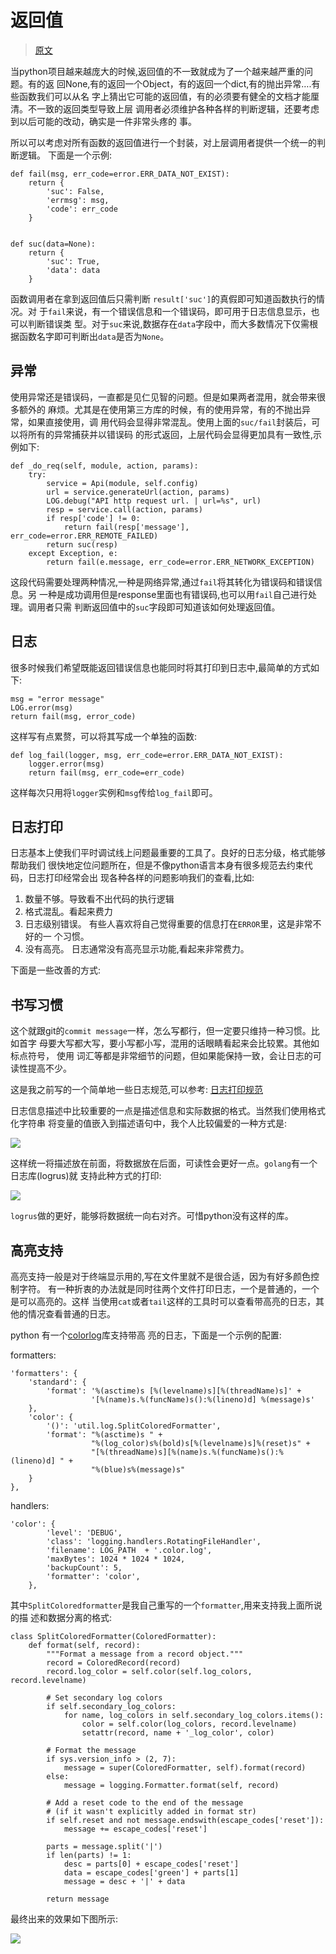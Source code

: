 # 返回值 

> [原文](http://hyan.in/python/python-experience/)

当python项目越来越庞大的时候,返回值的不一致就成为了一个越来越严重的问题。有的返 回None,有的返回一个Object，有的返回一个dict,有的抛出异常….有些函数我们可以从名 字上猜出它可能的返回值，有的必须要有健全的文档才能厘清。不一致的返回类型导致上层 调用者必须维护各种各样的判断逻辑，还要考虑到以后可能的改动，确实是一件非常头疼的 事。

所以可以考虑对所有函数的返回值进行一个封装，对上层调用者提供一个统一的判断逻辑。 下面是一个示例:

``` 
def fail(msg, err_code=error.ERR_DATA_NOT_EXIST):
    return {
        'suc': False,
        'errmsg': msg,
        'code': err_code
    }


def suc(data=None):
    return {
        'suc': True,
        'data': data
    }
```

函数调用者在拿到返回值后只需判断 `result['suc']`的真假即可知道函数执行的情况。对 于`fail`来说，有一个错误信息和一个错误码，即可用于日志信息显示，也可以判断错误类 型。对于`suc`来说,数据存在`data`字段中，而大多数情况下仅需根据函数名字即可判断出`data`是否为`None`。

## 异常

使用异常还是错误码，一直都是见仁见智的问题。但是如果两者混用，就会带来很多额外的 麻烦。尤其是在使用第三方库的时候，有的使用异常，有的不抛出异常，如果直接使用，调 用代码会显得非常混乱。使用上面的`suc/fail`封装后，可以将所有的异常捕获并以错误码 的形式返回，上层代码会显得更加具有一致性,示例如下:

``` 
def _do_req(self, module, action, params):
    try:
        service = Api(module, self.config)
        url = service.generateUrl(action, params)
        LOG.debug("API http request url. | url=%s", url)
        resp = service.call(action, params)
        if resp['code'] != 0:
            return fail(resp['message'], err_code=error.ERR_REMOTE_FAILED)
        return suc(resp)
    except Exception, e:
        return fail(e.message, err_code=error.ERR_NETWORK_EXCEPTION)
```

这段代码需要处理两种情况,一种是网络异常,通过`fail`将其转化为错误码和错误信息。另 一种是成功调用但是response里面也有错误码,也可以用`fail`自己进行处理。调用者只需 判断返回值中的`suc`字段即可知道该如何处理返回值。

## 日志

很多时候我们希望既能返回错误信息也能同时将其打印到日志中,最简单的方式如下:

``` 
msg = "error message"
LOG.error(msg)
return fail(msg, error_code)
```

这样写有点累赘，可以将其写成一个单独的函数:

``` 
def log_fail(logger, msg, err_code=error.ERR_DATA_NOT_EXIST):
    logger.error(msg)
    return fail(msg, err_code=err_code)
```

这样每次只用将`logger`实例和`msg`传给`log_fail`即可。

## 日志打印

日志基本上使我们平时调试线上问题最重要的工具了。良好的日志分级，格式能够帮助我们 很快地定位问题所在，但是不像python语言本身有很多规范去约束代码，日志打印经常会出 现各种各样的问题影响我们的查看,比如:

1. 数量不够。导致看不出代码的执行逻辑
2. 格式混乱。看起来费力
3. 日志级别错误。 有些人喜欢将自己觉得重要的信息打在`ERROR`里，这是非常不好的一 个习惯。
4. 没有高亮。 日志通常没有高亮显示功能,看起来非常费力。

下面是一些改善的方式:

## 书写习惯

这个就跟git的`commit message`一样，怎么写都行，但一定要只维持一种习惯。比如首字 母要大写都大写，要小写都小写，混用的话眼睛看起来会比较累。其他如标点符号， 使用 词汇等都是非常细节的问题，但如果能保持一致，会让日志的可读性提高不少。

这是我之前写的一个简单地一些日志规范,可以参考: [日志打印规范](https://github.com/alaudacloud/style-guides/blob/master/logs.md)

日志信息描述中比较重要的一点是描述信息和实际数据的格式。当然我们使用格式化字符串 将变量的值嵌入到描述语句中，我个人比较偏爱的一种方式是:

![ ](http://hangyan.github.io/images/posts/python/experience/log-var.png)

这样统一将描述放在前面，将数据放在后面，可读性会更好一点。`golang`有一个日志库(logrus)就 支持此种方式的打印:

![ ](https://camo.githubusercontent.com/b9d0e424bfc6378e79b90de33b983ef5bae2f578/687474703a2f2f692e696d6775722e636f6d2f505937714d77642e706e67)

`logrus`做的更好，能够将数据统一向右对齐。可惜python没有这样的库。

## 高亮支持

高亮支持一般是对于终端显示用的,写在文件里就不是很合适，因为有好多颜色控制字符。 有一种折衷的办法就是同时往两个文件打印日志，一个是普通的，一个是可以高亮的。这样 当使用`cat`或者`tail`这样的工具时可以查看带高亮的日志，其他的情况查看普通的日志。

python 有一个[colorlog](https://github.com/borntyping/python-colorlog)库支持带高 亮的日志，下面是一个示例的配置:

formatters:

``` 
'formatters': {
    'standard': {
        'format': '%(asctime)s [%(levelname)s][%(threadName)s]' +
                  '[%(name)s.%(funcName)s():%(lineno)d] %(message)s'
    },
    'color': {
        '()': 'util.log.SplitColoredFormatter',
        'format': "%(asctime)s " +
                  "%(log_color)s%(bold)s[%(levelname)s]%(reset)s" +
                  "[%(threadName)s][%(name)s.%(funcName)s():%(lineno)d] " +
                  "%(blue)s%(message)s"
    }
},
```

handlers:

``` 
'color': {
        'level': 'DEBUG',
        'class': 'logging.handlers.RotatingFileHandler',
        'filename': LOG_PATH  + '.color.log',
        'maxBytes': 1024 * 1024 * 1024,
        'backupCount': 5,
        'formatter': 'color',
    },
```

其中`SplitColoredformatter`是我自己重写的一个`formatter`,用来支持我上面所说的描 述和数据分离的格式:

``` 
class SplitColoredFormatter(ColoredFormatter):
    def format(self, record):
        """Format a message from a record object."""
        record = ColoredRecord(record)
        record.log_color = self.color(self.log_colors, record.levelname)

        # Set secondary log colors
        if self.secondary_log_colors:
            for name, log_colors in self.secondary_log_colors.items():
                color = self.color(log_colors, record.levelname)
                setattr(record, name + '_log_color', color)

        # Format the message
        if sys.version_info > (2, 7):
            message = super(ColoredFormatter, self).format(record)
        else:
            message = logging.Formatter.format(self, record)

        # Add a reset code to the end of the message
        # (if it wasn't explicitly added in format str)
        if self.reset and not message.endswith(escape_codes['reset']):
            message += escape_codes['reset']

        parts = message.split('|')
        if len(parts) != 1:
            desc = parts[0] + escape_codes['reset']
            data = escape_codes['green'] + parts[1]
            message = desc + '|' + data

        return message
```

最终出来的效果如下图所示:

![ ](http://hangyan.github.io/images/posts/python/experience/log-color.png)

[](http://hyan.in/tags/#python)

